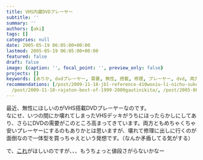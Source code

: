 ```yaml
---
title: VHS内蔵DVDプレーヤー
subtitle: ''
summary: ''
authors: [aki]
tags: []
categories: null
date: 2005-05-19 06:05:00+00:00
lastmod: 2005-05-19 06:05:00+00:00
featured: false
draft: false
image: {caption: '', focal_point: '', preview_only: false}
projects: []
keywords: [ありか, dvdプレーヤー, 需要, 無性, 搭載, 修理, プレーヤー, dvd, 両方, 発想]
recommendations: [/post/2009-11-18-jbl-reference-410woxiu-li-nichu-sukotonijue-meta/,
  /post/2009-11-10-rajaton-best-of-1999-2009gautinikita/, /post/2005-08-06-webkamera/]
---
```

最近、無性にほしいのがVHS搭載DVDプレーヤーなのです。  
なにせ、いつの間にか壊れてしまったVHSデッキがうちにほったらかしにしてあり、さらにDVDの需要がこのところ高まってきています。両方ともめちゃくちゃ安いプレーヤーにするのもありかとは思いますが、壊れて修理に出しに行くのが面倒なので一体型を買っちゃえという発想です。（なんか矛盾してる気がする）  
  
で、[これ](http://www.murauchi.com/MCJ-front-web/CoD/0000000380549/forwardName%5B0%5D=COMMODITY_LIST/forwardKey%5B2%5D=compareMyPage/forwardName%5B3%5D=COMMODITY_LIST/forwardKey%5B1%5D=wishList/forwardName%5B2%5D=COMMODITY_LIST/forwardKey%5B0%5D=cart/forwardName%5B1%5D=COMMODITY_LIST/forwardKey%5B3%5D=compareCatalog/)がほしいのですが、、、もうちょっと値段さがらないかなー



